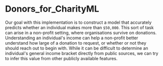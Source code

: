 # Donors_for_CharityML
Our goal with this implementation is to construct a model that accurately predicts whether an individual makes more than `$50,000`. This sort of task can arise in a non-profit setting, where organisations survive on donations.  Understanding an individual's income can help a non-profit better understand how large of a donation to request, or whether or not they should reach out to begin with.  While it can be difficult to determine an individual's general income bracket directly from public sources, we can try to infer this value from other publicly available features.
